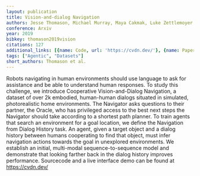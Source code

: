 ```yaml
---
layout: publication
title: Vision-and-dialog Navigation
authors: Jesse Thomason, Michael Murray, Maya Cakmak, Luke Zettlemoyer
conference: Arxiv
year: 2019
bibkey: thomason2019vision
citations: 127
additional_links: [{name: Code, url: 'https://cvdn.dev/'}, {name: Paper, url: 'https://arxiv.org/abs/1907.04957'}]
tags: ["Agentic", "Datasets"]
short_authors: Thomason et al.
---
```

Robots navigating in human environments should use language to ask for
assistance and be able to understand human responses. To study this challenge,
we introduce Cooperative Vision-and-Dialog Navigation, a dataset of over 2k
embodied, human-human dialogs situated in simulated, photorealistic home
environments. The Navigator asks questions to their partner, the Oracle, who
has privileged access to the best next steps the Navigator should take
according to a shortest path planner. To train agents that search an
environment for a goal location, we define the Navigation from Dialog History
task. An agent, given a target object and a dialog history between humans
cooperating to find that object, must infer navigation actions towards the goal
in unexplored environments. We establish an initial, multi-modal
sequence-to-sequence model and demonstrate that looking farther back in the
dialog history improves performance. Sourcecode and a live interface demo can
be found at https://cvdn.dev/